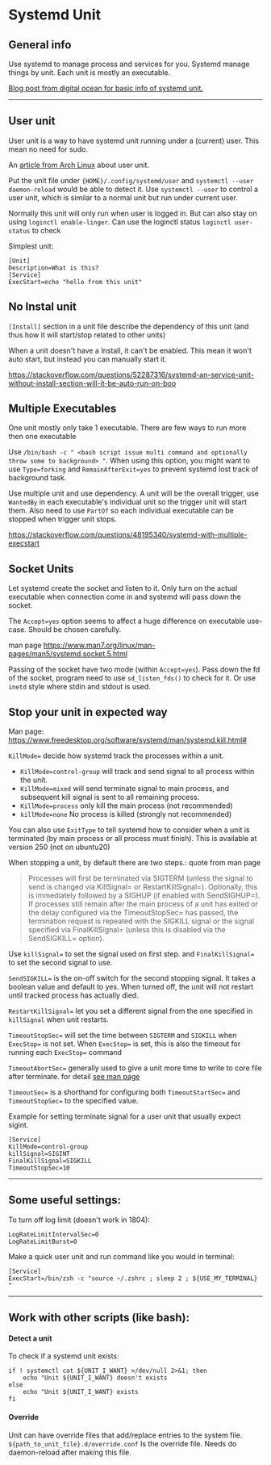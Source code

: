 # Systemd Unit

## General info

Use systemd to manage process and services for you. Systemd manage things by unit. Each unit is mostly an executable.

[Blog post from digital ocean for basic info of systemd unit.](https://www.digitalocean.com/community/tutorials/understanding-systemd-units-and-unit-files)

---

## User unit

User unit is a way to have systemd unit running under a (current) user. This mean no need for sudo. 

An [article from Arch Linux](https://wiki.archlinux.org/title/Systemd/User) about user unit.

Put the unit file under `{HOME}/.config/systemd/user` and `systemctl --user daemon-reload` would be able to detect it. 
Use `systemctl --user` to control a user unit, which is similar to a normal unit but run under current user. 

Normally this unit will only run when user is logged in. But can also stay on using `loginctl enable-linger`. Can use the loginctl status `loginctl user-status` to check

Simplest unit:

```
[Unit]
Description=What is this? 
[Service]
ExecStart=echo "hello from this unit"
```

## No Instal unit

`[Install]` section in a unit file describe the dependency of this unit (and thus how it will start/stop related to other units) 

When a unit doesn't have a Install, it can't be enabled. This mean it won't auto start, but instead you can manually start it. 

https://stackoverflow.com/questions/52287316/systemd-an-service-unit-without-install-section-will-it-be-auto-run-on-boo


## Multiple Executables

One unit mostly only take 1 executable. There are few ways to run more then one executable

Use `/bin/bash -c " <bash script issue multi command and optionally throw some to background> "`. When using this option, you might want to use `Type=forking` and `RemainAfterExit=yes` to prevent systemd lost track of background task.

Use multiple unit and use dependency. A unit will be the overall trigger, use `WantedBy` in each executable's individual unit so the trigger unit will start them. Also need to use `PartOf` so each individual executable can be stopped when trigger unit stops.

https://stackoverflow.com/questions/48195340/systemd-with-multiple-execstart


## Socket Units

Let systemd create the socket and listen to it. Only turn on the actual executable when connection come in and systemd will pass down the socket. 

The `Accept=yes` option seems to affect a huge difference on executable use-case. Should be chosen carefully. 

man page https://www.man7.org/linux/man-pages/man5/systemd.socket.5.html

Passing of the socket have two mode (within `Accept=yes`). Pass down the fd of the socket, program need to use `sd_listen_fds()` to check for it. Or use `inetd` style where stdin and stdout is used. 


## Stop your unit in expected way

Man page:
https://www.freedesktop.org/software/systemd/man/systemd.kill.html#


`KillMode=` decide how systemd track the processes within a unit. 
* `KillMode=control-group` will track and send signal to all process within the unit. 
* `KillMode=mixed` will send terminate signal to main process, and subsequent kill signal is sent to all remaining process. 
* `KillMode=process` only kill the main process (not recommended)
* `killMode=none` No process is killed (strongly not recommended)

You can also use `ExitType` to tell systemd how to consider when a unit is terminated (by main process or all process must finish). This is available at version 250 (not on ubuntu20)

When stopping a unit, by default there are two steps.:
quote from man page
> Processes will first be terminated via SIGTERM (unless the signal to send is changed via KillSignal= or RestartKillSignal=). Optionally, this is immediately followed by a SIGHUP (if enabled with SendSIGHUP=). If processes still remain after the main process of a unit has exited or the delay configured via the TimeoutStopSec= has passed, the termination request is repeated with the SIGKILL signal or the signal specified via FinalKillSignal= (unless this is disabled via the SendSIGKILL= option). 

Use `killSignal=` to set the signal used on first step. and `FinalKillSignal=` to set the second signal to use. 

`SendSIGKILL=` is the on-off switch for the second stopping signal. It takes a boolean value and default to yes. When turned off, the unit will not restart until tracked process has actually died.

`RestartKillSignal=` let you set a different signal from the one specified in `killSignal` when unit restarts.

`TimeoutStopSec=` will set the time between `SIGTERM` and `SIGKILL` when `ExecStop=` is not set. When `ExecStop=` is set, this is also the timeout for running each `ExecStop=` command

`TimeoutAbortSec=` generally used to give a unit more time to write to core file after terminate. for detail [see man page](https://www.freedesktop.org/software/systemd/man/systemd.service.html#TimeoutAbortSec=)

`TimeoutSec=` is a shorthand for configuring both `TimeoutStartSec=` and `TimeoutStopSec=` to the specified value.  

Example for setting terminate signal for a user unit that usually expect sigint.
```
[Service]
KillMode=control-group
killSignal=SIGINT
FinalKillSignal=SIGKILL
TimeoutStopSec=10
```
---


## Some useful settings:

To turn off log limit (doesn't work in 1804):
```
LogRateLimitIntervalSec=0
LogRateLimitBurst=0
```

Make a quick user unit and run command like you would in terminal:
```
[Service]
ExecStart=/bin/zsh -c "source ~/.zshrc ; sleep 2 ; ${USE_MY_TERMINAL} "
```

---

## Work with other scripts (like bash):

#### Detect a unit
To check if a systemd unit exists:
```
if ! systemctl cat ${UNIT_I_WANT} >/dev/null 2>&1; then
	echo "Unit ${UNIT_I_WANT} doesn't exists
else
	echo "Unit ${UNIT_I_WANT} exists
fi
```

#### Override

Unit can have override files that add/replace entries to the system file. `${path_to_unit_file}.d/override.conf` Is the override file. Needs do daemon-reload after making this file.

